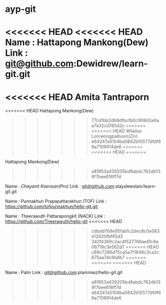 # ayp-git
<<<<<<< HEAD
<<<<<<< HEAD
Name : Hattapong Mankong(Dew)
Link : git@github.com:Dewidrew/learn-git.git
=======
<<<<<<< HEAD
Amita Tantraporn
=======
<<<<<<< HEAD
Hattapong Mankong(Dew)
>>>>>>> 77cd1bb2db9dfbcfb0c908d2e6aa7a32cd765d2c
=======
<<<<<<< HEAD
Wilailux Lomwongpaiboon(Zin)
>>>>>>> e64247a5104ba0842b10577dfdf66a7109914de6
=======
<<<<<<< HEAD
=======



Hattapong Mankong(Dew)

>>>>>>> a81853a439205bd8abdc762db139f7bee816ff7d

Name : *Chayanit Kaensan(Pro)*
Link : git@github.com:slayslewslain/learn-git.git

Name : Punnakhun Prapapattarakhun (TOF)
Link : https://github.com/tofpunnakhun/hello-git.git

Name : Theerawuth Pattarapongkit (NACK)
Link : https://github.com/Theerawuth/hello-git
<<<<<<< HEAD
>>>>>>> cdbdd7b9e95fab1c2dec8c0a583e12420fbf65d3
>>>>>>> 342f4369c2ac4f527766ae6fc8e06719c3e562d7
<<<<<<< HEAD
>>>>>>> c89c7286d75ca5a7f1848c3ca2c675aa74c6b8b7
=======
=======
<<<<<<< HEAD

Name : Palm
Link : git@github.com:plammiez/hello-git.git
>>>>>>> a81853a439205bd8abdc762db139f7bee816ff7d
>>>>>>> e64247a5104ba0842b10577dfdf66a7109914de6
